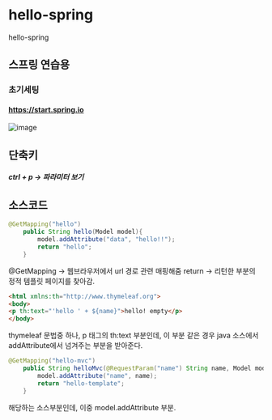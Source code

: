 # hello-spring
hello-spring

## 스프링 연습용


### 초기세팅
#### https://start.spring.io
![image](https://user-images.githubusercontent.com/28950131/126970430-22950ea4-5693-4388-b4bd-513c9542aca8.png)


## 단축키
##### ctrl + p -> 파라미터 보기


## 소스코드

```java
@GetMapping("hello")
    public String hello(Model model){
        model.addAttribute("data", "hello!!");
        return "hello";
    }
```

@GetMapping -> 웹브라우저에서 url 경로 관련 매핑해줌
return -> 리턴한 부분의 정적 템플릿 페이지를 찾아감.

```html
<html xmlns:th="http://www.thymeleaf.org">
<body>
<p th:text="'hello ' + ${name}">hello! empty</p>
</body>
```

thymeleaf 문법중 하나, p 태그의 th:text 부분인데,
이 부분 같은 경우 java 소스에서 addAttribute에서 넘겨주는 부분을 받아준다.

```java
@GetMapping("hello-mvc")
    public String helloMvc(@RequestParam("name") String name, Model model){
        model.addAttribute("name", name);
        return "hello-template";
    }
```
해당하는 소스부분인데, 이중 model.addAttribute 부분.

